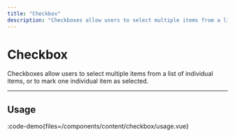 ```yaml
---
title: "Checkbox"
description: "Checkboxes allow users to select multiple items from a list of individual items, or to mark one individual item as selected."
---
```


# Checkbox

Checkboxes allow users to select multiple items from a list of individual items, or to mark one individual item as selected.

---

## Usage

:code-demo{files=/components/content/checkbox/usage.vue}